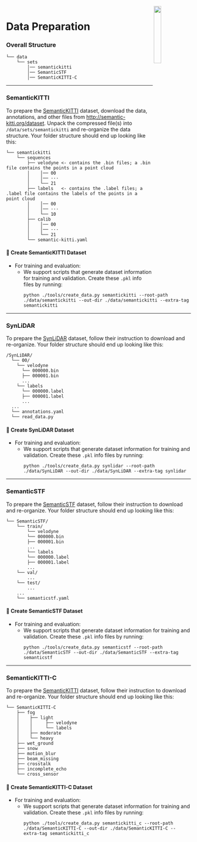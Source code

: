 <img src="../docs/figs/logo.png" align="right" width="20%">

# Data Preparation

### Overall Structure

```
└── data 
    └── sets
        │── semantickitti
        │── SemanticSTF
        │── SemanticKITTI-C
```

<hr>

### SemanticKITTI

To prepare the [SemanticKITTI](http://semantic-kitti.org/index) dataset, download the data, annotations, and other files from http://semantic-kitti.org/dataset. Unpack the compressed file(s) into `/data/sets/semantickitti` and re-organize the data structure. Your folder structure should end up looking like this:

```
└── semantickitti  
    └── sequences
        ├── velodyne <- contains the .bin files; a .bin file contains the points in a point cloud
        │    │── 00
        │    │── ···
        │    └── 21
        ├── labels   <- contains the .label files; a .label file contains the labels of the points in a point cloud
        │    │── 00
        │    │── ···
        │    └── 10
        ├── calib
        │    │── 00
        │    │── ···
        │    └── 21
        └── semantic-kitti.yaml
```

#### :memo: Create SemanticKITTI Dataset
- For training and evaluation:
  - We support scripts that generate dataset information for training and validation. Create these `.pkl` info files by running:
    ```Shell
    python ./tools/create_data.py semantickitti --root-path ./data/semantickitti --out-dir ./data/semantickitti --extra-tag semantickitti
    ```

<hr>

### SynLiDAR

To prepare the [SynLiDAR](https://github.com/xiaoaoran/SynLiDAR) dataset, follow their instruction to download and re-organize. Your folder structure should end up looking like this:

```
/SynLiDAR/
  └── 00/
    └── velodyne
      └── 000000.bin
      ├── 000001.bin
      ...
    └── labels
      └── 000000.label
      ├── 000001.label
      ...
  ...
  └── annotations.yaml
  └── read_data.py
```

#### :memo: Create SynLiDAR Dataset
- For training and evaluation:
  - We support scripts that generate dataset information for training and validation. Create these `.pkl` info files by running:
    ```Shell
    python ./tools/create_data.py synlidar --root-path ./data/SynLiDAR --out-dir ./data/SynLiDAR --extra-tag synlidar
    ```

<hr>

### SemanticSTF

To prepare the [SemanticSTF](https://github.com/xiaoaoran/SemanticSTF) dataset, follow their instruction to download and re-organize. Your folder structure should end up looking like this:

```
└── SemanticSTF/
    └── train/
        └── velodyne
        └── 000000.bin
        ├── 000001.bin
        ...
        └── labels
        └── 000000.label
        ├── 000001.label
        ...
    └── val/
        ...
    └── test/
        ...
    ...
    └── semanticstf.yaml
```

#### :memo: Create SemanticSTF Dataset
- For training and evaluation:
  - We support scripts that generate dataset information for training and validation. Create these `.pkl` info files by running:
    ```Shell
    python ./tools/create_data.py semanticstf --root-path ./data/SemanticSTF --out-dir ./data/SemanticSTF --extra-tag semanticstf
    ```

<hr>

### SemanticKITTI-C

To prepare the [SemanticKITTI](https://github.com/ldkong1205/Robo3D) dataset, follow their instruction to download and re-organize. Your folder structure should end up looking like this:

```  
└── SemanticKITTI-C  
    ├── fog
    │    ├── light
    │    │     ├── velodyne           
    │    │     └── labels    
    │    ├── moderate
    │    └── heavy
    ├── wet_ground
    ├── snow
    ├── motion_blur
    ├── beam_missing
    ├── crosstalk
    ├── incomplete_echo
    └── cross_sensor
```

#### :memo: Create SemanticKITTI-C Dataset
- For training and evaluation:
  - We support scripts that generate dataset information for training and validation. Create these `.pkl` info files by running:
    ```Shell
    python ./tools/create_data.py semantickitti_c --root-path ./data/SemanticKITTI-C --out-dir ./data/SemanticKITTI-C --extra-tag semantickitti_c
    ```